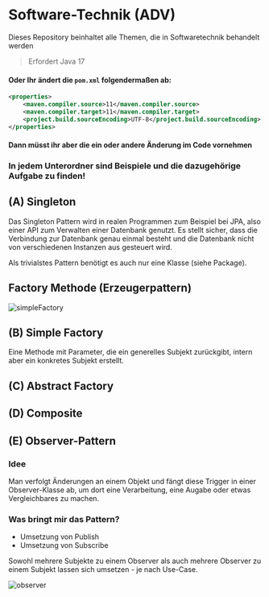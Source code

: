 # Software-Technik (ADV)
Dieses Repository beinhaltet alle Themen, die in Softwaretechnik behandelt werden

>Erfordert Java 17

#### Oder Ihr ändert die `pom.xml` folgendermaßen ab:
```xml
<properties>
    <maven.compiler.source>11</maven.compiler.source>
    <maven.compiler.target>11</maven.compiler.target>
    <project.build.sourceEncoding>UTF-8</project.build.sourceEncoding>
</properties>
```
#### Dann müsst ihr aber die ein oder andere Änderung im Code vornehmen

### In jedem Unterordner sind Beispiele und die dazugehörige Aufgabe zu finden!

## (A) Singleton
Das Singleton Pattern wird in realen Programmen zum Beispiel bei JPA, also einer API zum Verwalten einer Datenbank genutzt. Es stellt sicher, dass die Verbindung zur Datenbank genau einmal besteht und die Datenbank nicht von verschiedenen Instanzen aus gesteuert wird.  
  
Als trivialstes Pattern benötigt es auch nur eine Klasse (siehe Package).

## Factory Methode (Erzeugerpattern)
![simpleFactory](https://user-images.githubusercontent.com/80221159/234125065-b20fece8-0c2d-4bf8-a3dd-a3e36666420d.png)


## (B) Simple Factory
Eine Methode mit Parameter, die ein generelles Subjekt zurückgibt, intern aber ein konkretes Subjekt erstellt.

## (C) Abstract Factory


## (D) Composite


## (E) Observer-Pattern
### Idee
Man verfolgt Änderungen an einem Objekt und fängt diese Trigger in einer Observer-Klasse ab, um dort eine Verarbeitung, eine Augabe oder etwas Vergleichbares zu machen.
### Was bringt mir das Pattern?
- Umsetzung von Publish
- Umsetzung von Subscribe

Sowohl mehrere Subjekte zu einem Observer als auch mehrere Observer zu einem Subjekt lassen sich umsetzen - je nach Use-Case.

![observer](https://user-images.githubusercontent.com/80221159/234124124-6912c699-3e25-4722-b3c7-51933058e1f9.png)

